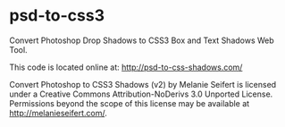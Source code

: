 psd-to-css3
===========

Convert Photoshop Drop Shadows to CSS3 Box and Text Shadows Web Tool.

This code is located online at: http://psd-to-css-shadows.com/

Convert Photoshop to CSS3 Shadows (v2) by Melanie Seifert is licensed under a Creative Commons Attribution-NoDerivs 3.0 Unported License.
Permissions beyond the scope of this license may be available at http://melanieseifert.com/. 

